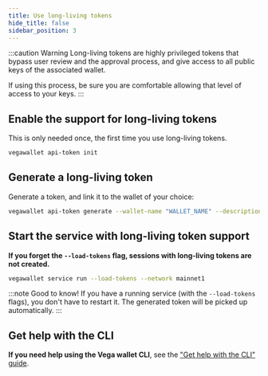 ```yaml
---
title: Use long-living tokens
hide_title: false
sidebar_position: 3
---
```


:::caution Warning
Long-living tokens are highly privileged tokens that bypass user review and the approval process, and give access to all public keys of the associated wallet.

If using this process, be sure you are comfortable allowing that level of access to your keys.
:::

## Enable the support for long-living tokens
This is only needed once, the first time you use long-living tokens.

```bash
vegawallet api-token init
```

## Generate a long-living token
Generate a token, and link it to the wallet of your choice:

```bash
vegawallet api-token generate --wallet-name "WALLET_NAME" --description "for my trading bot"
```

## Start the service with long-living token support
**If you forget the `--load-tokens` flag, sessions with long-living tokens are not created.**

```bash
vegawallet service run --load-tokens --network mainnet1
```

:::note Good to know!
If you have a running service (with the `--load-tokens` flags), you don't have to restart it. The generated token will be picked up automatically.
:::

## Get help with the CLI
**If you need help using the Vega wallet CLI**, see the ["Get help with the CLI" guide](../../../tools/vega-wallet/cli-wallet/guides/get-help.md).
